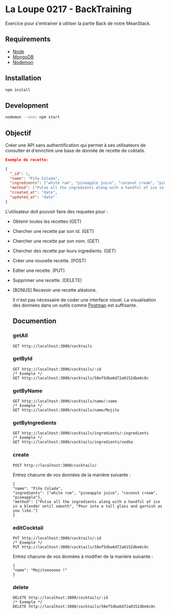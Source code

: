 # La Loupe 0217 - BackTraining

Exercice pour s'entrainer à utiliser la partie Back de notre MeanStack.

## Requirements

- [Node](https://doc.ubuntu-fr.org/nodejs#depuis_un_ppa)
- [MongoDB](https://doc.ubuntu-fr.org/mongodb#installation)
- [Nodemon](http://nodemon.io/)

## Installation

```bash
npm install
```

## Development

```bash
nodemon --exec npm start
```

## Objectif

Créer une API sans authentification qui permet à ses utilisateurs de consulter et d'enrichire une base de donnée de recette de coktails.

```json
Exemple de recette:

{
  "_id": 1,
  "name": "Piña Colada",
  "ingredients": ["white rum", "pineapple juice", "coconut cream", "pineapple"],
  "method": ["Pulse all the ingredients along with a handful of ice in a blender until smooth", "Pour into a tall glass and garnish as you like."],
  "created_at": "date",
  "updated_at": "date"
}
```

L'utilisateur doit pouvoir faire des requetes pour :

- Obtenir toutes les recettes (GET)
- Chercher une recette par son id. (GET)
- Chercher une recette par son nom. (GET)
- Chercher des recette par leurs ingredients. (GET)
- Créer une nouvelle recette. (POST)
- Editer une recette. (PUT)
- Supprimer une recette. (DELETE)
- [BONUS] Recevoir une recette aléatoire.

  Il n'est pas nécessaire de coder une interface visuel. La visualisation des données dans un outils comme [Postman](https://chrome.google.com/webstore/detail/postman/fhbjgbiflinjbdggehcddcbncdddomop) est suffisante.

  ## Documention

  ### getAll

  ```
  GET http://localhost:3000/cocktails
  ```

  ### getById

  ```
  GET http://localhost:3000/cocktails/:id
  /* Exemple */
  GET http://localhost:3000/cocktails/58ef5dba6d72a0152dbe6c0c
  ```

  ### getByName

  ```
  GET http://localhost:3000/cocktails/name/:name
  /* Exemple */
  GET http://localhost:3000/cocktails/name/Mojito
  ```

  ### getByIngredients

  ```
  GET http://localhost:3000/cocktails/ingredients/:ingredients
  /* Exemple */
  GET http://localhost:3000/cocktails/ingredients/vodka
  ```

  ### create

  ```
  POST http://localhost:3000/cocktails/
  ```

  Entrez chacune de vos données de la manière suivante :

  ```
  {
  "name": "Piña Colada",
  "ingredients": ["white rum", "pineapple juice", "coconut cream", "pineapple"],
  "method": ["Pulse all the ingredients along with a handful of ice in a blender until smooth", "Pour into a tall glass and garnish as you like."]
  }
  ```

  ### editCocktail

  ```
  PUT http://localhost:3000/cocktails/:id
  /* Exemple */
  PUT http://localhost:3000/cocktails/58ef5dba6d72a0152dbe6c0c
  ```

  Entrez chacune de vos données à modifier de la manière suivante :

  ```
  {
  "name": "Mojitooooooo !"
  }
  ```

  ### delete

  ```
  DELETE http://localhost:3000/cocktails/:id
  /* Exemple */
  DELETE http://localhost:3000/cocktails/58ef5dba6d72a0152dbe6c0c
  ```

